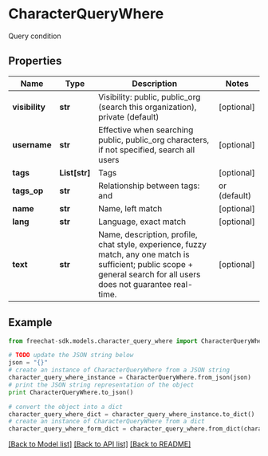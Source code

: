 # CharacterQueryWhere

Query condition

## Properties
Name | Type | Description | Notes
------------ | ------------- | ------------- | -------------
**visibility** | **str** | Visibility: public, public_org (search this organization), private (default) | [optional] 
**username** | **str** | Effective when searching public, public_org characters, if not specified, search all users | [optional] 
**tags** | **List[str]** | Tags | [optional] 
**tags_op** | **str** | Relationship between tags: and | or (default) | [optional] 
**name** | **str** | Name, left match | [optional] 
**lang** | **str** | Language, exact match | [optional] 
**text** | **str** | Name, description, profile, chat style, experience, fuzzy match, any one match is sufficient; public scope + general search for all users does not guarantee real-time. | [optional] 

## Example

```python
from freechat-sdk.models.character_query_where import CharacterQueryWhere

# TODO update the JSON string below
json = "{}"
# create an instance of CharacterQueryWhere from a JSON string
character_query_where_instance = CharacterQueryWhere.from_json(json)
# print the JSON string representation of the object
print CharacterQueryWhere.to_json()

# convert the object into a dict
character_query_where_dict = character_query_where_instance.to_dict()
# create an instance of CharacterQueryWhere from a dict
character_query_where_form_dict = character_query_where.from_dict(character_query_where_dict)
```
[[Back to Model list]](../README.md#documentation-for-models) [[Back to API list]](../README.md#documentation-for-api-endpoints) [[Back to README]](../README.md)


